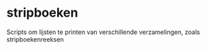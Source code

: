 # stripboeken
Scripts om lijsten te printen van verschillende verzamelingen, zoals stripboekenreeksen 
